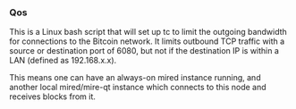 ### Qos ###

This is a Linux bash script that will set up tc to limit the outgoing bandwidth for connections to the Bitcoin network. It limits outbound TCP traffic with a source or destination port of 6080, but not if the destination IP is within a LAN (defined as 192.168.x.x).

This means one can have an always-on mired instance running, and another local mired/mire-qt instance which connects to this node and receives blocks from it.
